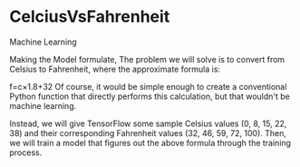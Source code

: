 # CelciusVsFahrenheit
Machine Learning

Making the Model formulate,
The problem we will solve is to convert from Celsius to Fahrenheit, where the approximate formula is:

f=c×1.8+32 
Of course, it would be simple enough to create a conventional Python function that directly performs this calculation, but that wouldn't be machine learning.

Instead, we will give TensorFlow some sample Celsius values (0, 8, 15, 22, 38) and their corresponding Fahrenheit values (32, 46, 59, 72, 100). Then, we will train a model that figures out the above formula through the training process.
